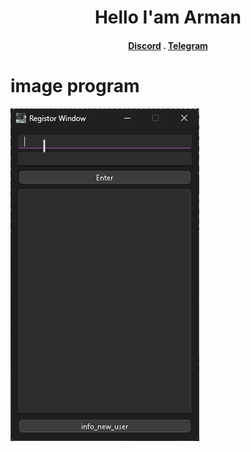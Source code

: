<h1 align="center">Hello I'am Arman</h1>

<h4 align="center">
  <a href="https://discord.com/invite/SFcSqZatPa">Discord</a>
  .
  <a href="https://t.me/Trash_sweetyyy">Telegram</a>
</h4>

# image program
![Image](for_README_file/image/registor_window.png)








